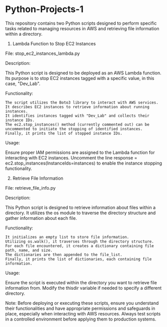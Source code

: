 # Python-Projects-1
This repository contains two Python scripts designed to perform specific tasks related to managing resources in AWS and retrieving file information within a directory.

1. Lambda Function to Stop EC2 Instances

File: stop_ec2_instances_lambda.py

Description:

This Python script is designed to be deployed as an AWS Lambda function. Its purpose is to stop EC2 instances tagged with a specific value, in this case, "Dev_Lab".

Functionality:

    The script utilizes the Boto3 library to interact with AWS services.
    It describes EC2 instances to retrieve information about running instances.
    It identifies instances tagged with "Dev_Lab" and collects their instance IDs.
    The ec2.stop_instances() method (currently commented out) can be uncommented to initiate the stopping of identified instances.
    Finally, it prints the list of stopped instance IDs.

Usage:

Ensure proper IAM permissions are assigned to the Lambda function for interacting with EC2 instances. Uncomment the line response = ec2.stop_instances(InstanceIds=instances) to enable the instance stopping functionality.

2. Retrieve File Information

File: retrieve_file_info.py

Description:

This Python script is designed to retrieve information about files within a directory. It utilizes the os module to traverse the directory structure and gather information about each file.

Functionality:

    It initializes an empty list to store file information.
    Utilizing os.walk(), it traverses through the directory structure.
    For each file encountered, it creates a dictionary containing file path, name, and size.
    The dictionaries are then appended to the file_list.
    Finally, it prints the list of dictionaries, each containing file information.

Usage:

Ensure the script is executed within the directory you want to retrieve file information from. Modify the thisdir variable if needed to specify a different directory.

Note: Before deploying or executing these scripts, ensure you understand their functionalities and have appropriate permissions and safeguards in place, especially when interacting with AWS resources. Always test scripts in a controlled environment before applying them to production systems.
